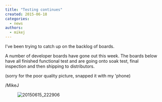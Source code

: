 ```yaml
---
title: "Testing continues"
created: 2015-06-18
categories: 
  - news
authors: 
  - mikej
---
```


I've been trying to catch up on the backlog of boards.

A number of developer boards have gone out this week. The boards below have all finished functional test and are going onto soak test, final inspection and then shipping to distributors.

(sorry for the poor quality picture, snapped it with my 'phone)

/MikeJ

<figure>

![20150615_222906](@assets/images/20150615_222906-e1434666422206.jpg)

</figure>
